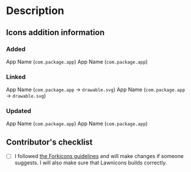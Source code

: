 # Description

<!-- Please provide a short summary of your pull request. -->

## Icons addition information

<!-- Please specify in the sections below which applications and packages you have worked on. Unnecessary sections can be deleted. -->

### Added

<!--  Apps for which you add icons. -->

App Name (`com.package.app`)
App Name (`com.package.app`)

### Linked

<!--  New links for apps that were already in Forkicons. -->

App Name (`com.package.app` → `drawable.svg`)
App Name (`com.package.app` → `drawable.svg`)

### Updated

<!--  When replacing old icons with new ones. -->

App Name (`com.package.app`)
App Name (`com.package.app`)

## Contributor's checklist

-   [ ] I followed [the Forkicons guidelines](https://github.com/k4ustu3h/forkicons/blob/main/CONTRIBUTING.md) and will make changes if someone suggests. I will also make sure that Lawnicons builds correctly.
<!-- If you think that everything is correct, then replace [ ] with [x] or click on the checkbox after creating the pull request. -->
